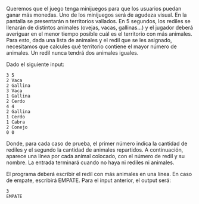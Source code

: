 Queremos que el juego tenga minijuegos para que los usuarios puedan ganar más monedas. Uno de los minijuegos será de agudeza visual. En la pantalla se presentarán n territorios vallados. En 5 segundos, los rediles se llenarán de distintos animales (ovejas, vacas, gallinas…) y el jugador deberá averiguar en el menor tiempo posible cuál es el territorio con más animales. 
Para esto, dada una lista de animales y el redil que se les asignado, necesitamos que calcules qué territorio contiene el mayor número de animales. Un redil nunca tendrá dos animales iguales.

Dado el siguiente input:
```
3 5
2 Vaca
2 Gallina
3 Vaca
1 Gallina
2 Cerdo
4 4 
2 Gallina
1 Cerdo
1 Cabra
2 Conejo
0 0
```

Donde, para cada caso de prueba, el primer número indica la cantidad de rediles y el segundo la cantidad de animales repartidos.
A continuación, aparece una línea por cada animal colocado, con el número de redil y su nombre.
La entrada terminará cuando no haya ni rediles ni animales.

El programa deberá escribir el redil con más animales en una línea. En caso de empate, escribirá EMPATE. Para el input anterior, el output será:

```
3
EMPATE
```

